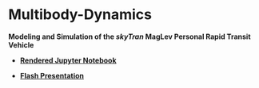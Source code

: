 # Multibody-Dynamics
__Modeling and Simulation of the _skyTran_ MagLev Personal Rapid Transit Vehicle__

 - [__Rendered Jupyter Notebook__](https://nbviewer.jupyter.org/github/abhinavkamath/Multibody-Dynamics/blob/master/skyTran_Final.ipynb)

 - [__Flash Presentation__](https://docs.google.com/presentation/d/e/2PACX-1vSJapWQS4BfywrGTOmFUfFlJY_HUlTIlMB-DfrtLV-nmVnSO-M907KWsNTgXaM133qKshVrIaZiE88T/pub?start=false&loop=false&delayms=3000)
